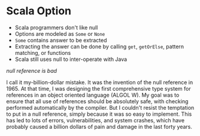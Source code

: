 # Scala Option

- Scala programmers don't like null
- Options are modeled as `Some` or `None`
- `Some` contains answer to be extracted
- Extracting the answer can be done by calling `get`, `getOrElse`, pattern matching, or functions
- Scala still uses null to inter-operate with Java

*null reference is bad*

I call it my-billion-dollar mistake. It was the invention of the null reference in 1965. 
At that time, I was designing the first comprehensive type system for references in an object oriented language (ALGOL W).
My goal was to ensure that all use of references should be absolutely safe, with checking performed automatically by the compiler.
But I couldn't resist the temptation to put in a null reference, simply because it was so easy to implement.
This has led to lots of errors, vulnerabilities, and system crashes, which have probably caused a billion dollars of pain and damage in the last forty years.
